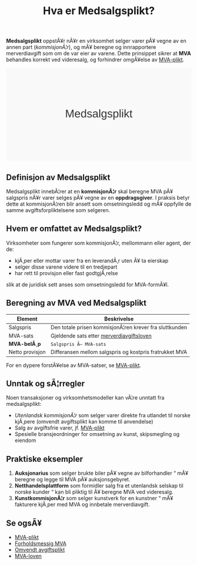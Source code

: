 ﻿---
title: "Hva er Medsalgsplikt?"
meta_title: "Hva er Medsalgsplikt?"
meta_description: '**Medsalgsplikt** oppstÃ¥r nÃ¥r en virksomhet selger varer pÃ¥ vegne av en annen part (*kommisjonÃ¦r*), og mÃ¥ beregne og innrapportere merverdiavgift som om de...'
slug: medsalgsplikt
type: blog
layout: pages/single
---

**Medsalgsplikt** oppstÃ¥r nÃ¥r en virksomhet selger varer pÃ¥ vegne av en annen part (*kommisjonÃ¦r*), og mÃ¥ beregne og innrapportere merverdiavgift som om de var eier av varene. Dette prinsippet sikrer at **MVA** behandles korrekt ved videresalg, og forhindrer omgÃ¥else av [MVA-plikt](/blogs/regnskap/mva-plikt "MVA-plikt").

![Illustrasjon av Medsalgsplikt](medsalgsplikt-image.svg)

## Definisjon av Medsalgsplikt

Medsalgsplikt innebÃ¦rer at en **kommisjonÃ¦r** skal beregne MVA pÃ¥ salgspris nÃ¥r varer selges pÃ¥ vegne av en **oppdragsgiver**. I praksis betyr dette at kommisjonÃ¦ren blir ansett som omsetningsledd og mÃ¥ oppfylle de samme avgiftsforpliktelsene som selgeren.

## Hvem er omfattet av Medsalgsplikt?

Virksomheter som fungerer som kommisjonÃ¦r, mellommann eller agent, der de:

* kjÃ¸per eller mottar varer fra en leverandÃ¸r uten Ã¥ ta eierskap
* selger disse varene videre til en tredjepart
* har rett til provisjon eller fast godtgjÃ¸relse

slik at de juridisk sett anses som omsetningsledd for MVA-formÃ¥l.

## Beregning av MVA ved Medsalgsplikt

| Element         | Beskrivelse                                                      |
|-----------------|------------------------------------------------------------------|
| Salgspris       | Den totale prisen kommisjonÃ¦ren krever fra sluttkunden           |
| MVA-sats        | Gjeldende sats etter [merverdiavgiftsloven](/blogs/regnskap/mva-loven "Mva-loven") |
| **MVA-belÃ¸p**   | `Salgspris Ã— MVA-sats`                                           |
| Netto provisjon | Differansen mellom salgspris og kostpris fratrukket MVA          |

For en dypere forstÃ¥else av MVA-satser, se [MVA-plikt](/blogs/regnskap/mva-plikt "MVA-plikt").

## Unntak og sÃ¦rregler

Noen transaksjoner og virksomhetsmodeller kan vÃ¦re unntatt fra medsalgsplikt:

* *Utenlandsk kommisjonÃ¦r* som selger varer direkte fra utlandet til norske kjÃ¸pere (omvendt avgiftsplikt kan komme til anvendelse)
* Salg av avgiftsfrie varer, jf. [MVA-plikt](/blogs/regnskap/mva-plikt "MVA-plikt")
* Spesielle bransjeordninger for omsetning av kunst, skipsmegling og eiendom

## Praktiske eksempler

1. **Auksjonarius** som selger brukte biler pÃ¥ vegne av bilforhandler “ mÃ¥ beregne og legge til MVA pÃ¥ auksjonsgebyret.
2. **Netthandelsplattform** som formidler salg fra et utenlandsk selskap til norske kunder “ kan bli pliktig til Ã¥ beregne MVA ved videresalg.
3. **KunstkommisjonÃ¦r** som selger kunstverk for en kunstner “ mÃ¥ fakturere kjÃ¸per med MVA og innbetale merverdiavgift.

## Se ogsÃ¥

- [MVA-plikt](/blogs/regnskap/mva-plikt "MVA-plikt")
- [Forholdsmessig MVA](/blogs/regnskap/forholdsmessig-mva "Forholdsmessig MVA")
- [Omvendt avgiftsplikt](/blogs/regnskap/omvendt-avgiftsplikt "Omvendt avgiftsplikt")
- [MVA-loven](/blogs/regnskap/mva-loven "Mva-loven")






